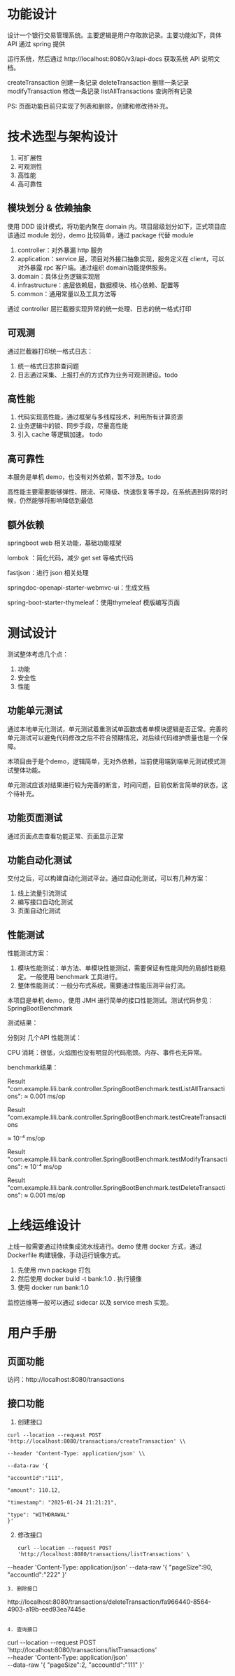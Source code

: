 # 功能设计

设计一个银行交易管理系统。主要逻辑是用户存取款记录。主要功能如下，具体API 通过 spring 提供

运行系统，然后通过 http://localhost:8080/v3/api-docs 获取系统 API 说明文档。

createTransaction 创建一条记录
deleteTransaction 删除一条记录
modifyTransaction 修改一条记录
listAllTransactions 查询所有记录

PS: 页面功能目前只实现了列表和删除，创建和修改待补充。

# 技术选型与架构设计

1. 可扩展性
2. 可观测性
3. 高性能
4. 高可靠性

## 模块划分 & 依赖抽象

使用 DDD 设计模式，将功能内聚在 domain 内。项目层级划分如下，正式项目应该通过 module 划分，demo 比较简单，通过 package 代替 module

1. controller：对外暴漏 http 服务
2. application：service 层，项目对外接口抽象实现，服务定义在 client，可以对外暴露 rpc 客户端。通过组织 domain功能提供服务。
3. domain：具体业务逻辑实现层
4. infrastructure：底层依赖层，数据模块、核心依赖、配置等
5. common：通用常量以及工具方法等[](https://)

通过 controller 层拦截器实现异常的统一处理、日志的统一格式打印

## 可观测

通过拦截器打印统一格式日志：

1. 统一格式日志排查问题
2. 日志通过采集、上报打点的方式作为业务可观测建设。todo

## 高性能

1. 代码实现高性能，通过框架与多线程技术，利用所有计算资源
2. 业务逻辑中的锁、同步手段，尽量高性能
3. 引入 cache 等逻辑加速。 todo

## 高可靠性

本服务是单机 demo，也没有对外依赖，暂不涉及。todo

高性能主要需要能够弹性、限流、可降级、快速恢复等手段，在系统遇到异常的时候，仍然能够将影响降低到最低

## 额外依赖

springboot web 相关功能，基础功能框架

lombok ：简化代码，减少 get set 等格式代码

fastjson：进行 json 相关处理

springdoc-openapi-starter-webmvc-ui：生成文档

spring-boot-starter-thymeleaf：使用thymeleaf 模版编写页面

# 测试设计

测试整体考虑几个点：

1. 功能
2. 安全性
3. 性能

## 功能单元测试

通过本地单元化测试，单元测试着重测试单函数或者单模块逻辑是否正常。完善的单元测试可以避免代码修改之后不符合预期情况，对后续代码维护质量也是一个保障。

本项目由于是个demo，逻辑简单，无对外依赖，当前使用端到端单元测试模式测试整体功能。

单元测试应该对结果进行较为完善的断言，时间问题，目前仅断言简单的状态，这个待补充。

## 功能页面测试

通过页面点击查看功能正常、页面显示正常

## 功能自动化测试

交付之后，可以构建自动化测试平台。通过自动化测试，可以有几种方案：

1. 线上流量引流测试
2. 编写接口自动化测试
3. 页面自动化测试

## 性能测试

性能测试方案：

1. 模块性能测试：单方法、单模块性能测试，需要保证有性能风险的局部性能稳定。一般使用 benchmark 工具进行。
2. 整体性能测试：一般分布式系统，需要通过性能压测平台打流。

本项目是单机 demo，使用 JMH 进行简单的接口性能测试。测试代码参见：SpringBootBenchmark

测试结果：

分别对 几个API 性能测试：

CPU 消耗：很低，火焰图也没有明显的代码瓶颈。内存、事件也无异常。

benchmark结果：

Result "com.example.lili.bank.controller.SpringBootBenchmark.testListAllTransactions":
≈ 0.001 ms/op

Result "com.example.lili.bank.controller.SpringBootBenchmark.testCreateTransactions

≈ 10⁻⁴ ms/op

Result "com.example.lili.bank.controller.SpringBootBenchmark.testModifyTransactions":
≈ 10⁻⁴ ms/op

Result "com.example.lili.bank.controller.SpringBootBenchmark.testDeleteTransactions":
≈ 0.001 ms/op

# 上线运维设计

上线一般需要通过持续集成流水线进行。demo 使用 docker 方式，通过 Dockerfile 构建镜像，手动运行镜像方式。

1. 先使用 mvn package 打包
2. 然后使用 docker build -t bank:1.0 . 执行镜像
3. 使用 docker run bank:1.0

监控运维等一般可以通过 sidecar 以及 service mesh 实现。

# 用户手册

## 页面功能

访问：http://localhost:8080/transactions

## 接口功能

1. 创建接口

```
curl --location --request POST 'http://localhost:8080/transactions/createTransaction' \\

--header 'Content-Type: application/json' \\

--data-raw '{

"accountId":"111",

"amount": 110.12,

"timestamp": "2025-01-24 21:21:21",

"type": "WITHDRAWAL"
}'
```

2. 修改接口
   ```
   curl --location --request POST 'http://localhost:8080/transactions/listTransactions' \
   ```

--header 'Content-Type: application/json' 
--data-raw '{
"pageSize":90,
"accountId":"222"
}'
```
3. 删除接口

```
http://localhost:8080/transactions/deleteTransaction/fa966440-8564-4903-a19b-eed93ea7445e
```

4. 查询接口

```
curl --location --request POST 'http://localhost:8080/transactions/listTransactions' \
--header 'Content-Type: application/json' \
--data-raw '{
    "pageSize":2,
    "accountId":"111"
}'
```
